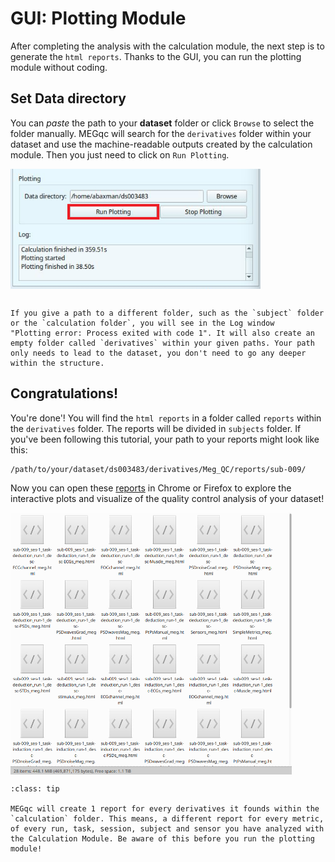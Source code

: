 # GUI: Plotting Module

After completing the analysis with the calculation module, the next step is to generate the `html reports`. Thanks to the GUI, you can run the plotting module without coding.

## Set Data directory
You can *paste* the path to your **dataset** folder or click `Browse` to select the folder manually. MEGqc will search for the `derivatives` folder within your dataset and use the machine-readable outputs created by the calculation module. Then you just need to click on `Run Plotting`.

<img src="../static/mini/run_plotting3.png" alt="launchgui" width="400px" align="center">

```{warning}

If you give a path to a different folder, such as the `subject` folder or the `calculation folder`, you will see in the Log window
"Plotting error: Process exited with code 1". It will also create an empty folder called `derivatives` within your given paths. Your path only needs to lead to the dataset, you don't need to go any deeper within the structure.

``` 

## Congratulations!
You're done'! You will find the `html reports` in a folder called `reports` within the `derivatives` folder. The reports will be divided in `subjects` folder. If you've been following this tutorial, your path to your reports might look like this:


    /path/to/your/dataset/ds003483/derivatives/Meg_QC/reports/sub-009/


Now you can open these [reports](../book/metrics) in Chrome or Firefox to explore the interactive plots and visualize of the quality control analysis of your dataset!

<img src="../static/mini/reports.png" alt="reporst" width="450px" align="center">


```{admonition} How many reports will be created?
:class: tip

MEGqc will create 1 report for every derivatives it founds within the `calculation` folder. This means, a different report for every metric, of every run, task, session, subject and sensor you have analyzed with the Calculation Module. Be aware of this before you run the plotting module!

``` 


